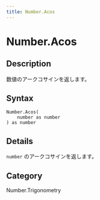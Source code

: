 ```yaml
---
title: Number.Acos
---
```


# Number.Acos


## Description

数値のアークコサインを返します。


## Syntax

```powerquery
Number.Acos(
    number as number
) as number
```


## Details

<code>number</code> のアークコサインを返します。



## Category
Number.Trigonometry

